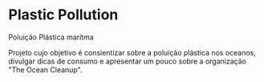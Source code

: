 # Plastic Pollution
 Poluição Plástica marítma

Projeto cujo objetivo é consientizar sobre a poluição plástica nos oceanos,
divulgar dicas de consumo e apresentar um pouco sobre a organização
"The Ocean Cleanup". 